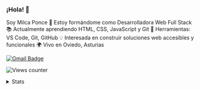 ### ¡Hola! 👋 
Soy Milca Ponce 
🌱 Estoy formándome como Desarrolladora Web Full Stack 
📚 Actualmente aprendiendo HTML, CSS, JavaScript y Git 
🔧 Herramientas: VS Code, Git, GitHub 
💡 Interesada en construir soluciones web accesibles y funcionales 
🌍 Vivo en Oviedo, Asturias 

[![Gmail Badge](https://img.shields.io/badge/-milcaponce.dev@gmail.com-c14438?style=flat-square&logo=Gmail&logoColor=white&link=mailto:milcaponce.dev@gmail.com)](mailto:milcaponce.dev@gmail.com)

![Views counter](https://komarev.com/ghpvc/?username=milcaponce&color=ff69b4&style=flat-square&abbreviated=true)

<details>
  <summary>Stats</summary>

![](https://github-readme-streak-stats.herokuapp.com/?user=milcaponce&theme=tokyonight&hide_border=false)<br />
![](https://github-readme-stats.vercel.app/api/top-langs/?username=milcaponce&theme=tokyonight&hide_border=false&include_all_commits=true&count_private=false&layout=compact)<br />

</details>
